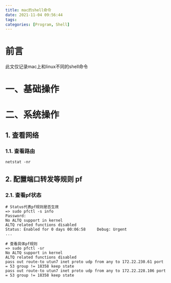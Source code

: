 ```yaml
---
title: mac的shell命令
date: 2021-11-04 09:56:44
tags:
categories: [Program, Shell]
---
```


# 前言

此文仅记录mac上和linux不同的shell命令

# 一、基础操作

# 二、系统操作

## 1. 查看网络

### 1.1. 查看路由

```shell
netstat -nr
```

## 2. 配置端口转发等规则 pf

### 2.1. 查看pf状态

```shell
# Status代表pf规则是否生效
=> sudo pfctl -s info
Password:
No ALTQ support in kernel
ALTQ related functions disabled
Status: Enabled for 0 days 00:06:58     Debug: Urgent
...

# 查看具体pf规则
=> sudo pfctl -sr
No ALTQ support in kernel
ALTQ related functions disabled
pass out route-to utun7 inet proto udp from any to 172.22.230.61 port = 53 group != 18358 keep state
pass out route-to utun7 inet proto udp from any to 172.22.228.106 port = 53 group != 18358 keep state
```
